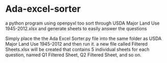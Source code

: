 # Ada-excel-sorter
a python program using openpyxl too sort through USDA Major Land Use 1945-2012.xlsx and generate sheets to easily answer the questions



Simply place the the Ada Excel Sorter.py file into the same folder as USDA Major Land Use 1945-2012 and then run it.
a new file called Filtered Sheets.xlsx will be created that contains 5 individual sheets for each question, named Q1 Filtered Sheet, Q2 Filtered Sheet, and so on.
